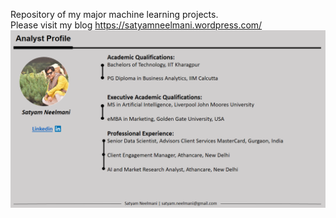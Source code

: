 Repository of my major machine learning projects. <br>
Please visit my blog https://satyamneelmani.wordpress.com/
<img src="https://github.com/SatyamNeelmani/SatyamNeelmani/blob/debac837aff07d82ab7396528fe3e178f2d48e44/Analyst%20Profile.png"></a>
 
 

